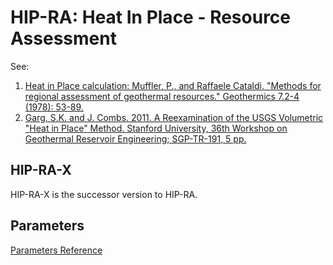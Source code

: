 
# HIP-RA: Heat In Place - Resource Assessment

See:
1. [Heat in Place calculation: Muffler, P., and Raffaele Cataldi. "Methods for regional assessment of geothermal resources." Geothermics 7.2-4 (1978): 53-89.](https://github.com/NREL/GEOPHIRES-X/blob/95e21226faee12128b9ad5d5b12bbd662d02949b/References/Muffler-Cataldi_1978_%20HIP-RA.pdf)
1. [Garg, S.K. and J. Combs. 2011.  A Reexamination of the USGS Volumetric "Heat in Place" Method. Stanford University, 36th Workshop on Geothermal Reservoir Engineering; SGP-TR-191, 5 pp.](https://github.com/NREL/GEOPHIRES-X/blob/95e21226faee12128b9ad5d5b12bbd662d02949b/References/Garg-Combs_2011_HIP-RA-Reexamination.pdf)

## HIP-RA-X
HIP-RA-X is the successor version to HIP-RA.

## Parameters

[Parameters Reference](https://nrel.github.io/GEOPHIRES-X/hip_ra_x_parameters.html)
